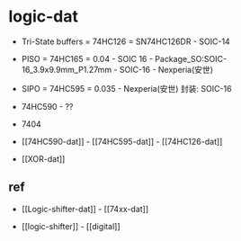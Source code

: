 
# logic-dat

- Tri-State buffers = 74HC126 = SN74HC126DR - SOIC-14
- PISO = 74HC165 = 0.04 - SOIC 16 - Package_SO:SOIC-16_3.9x9.9mm_P1.27mm - SOIC-16 - Nexperia(安世)
- SIPO = 74HC595 = 0.035 - Nexperia(安世) 封装: SOIC-16
- 74HC590 - ?? 

- 7404

- [[74HC590-dat]] - [[74HC595-dat]] - [[74HC126-dat]]

- [[XOR-dat]]


## ref 

- [[Logic-shifter-dat]] - [[74xx-dat]]

- [[logic-shifter]] - [[digital]]